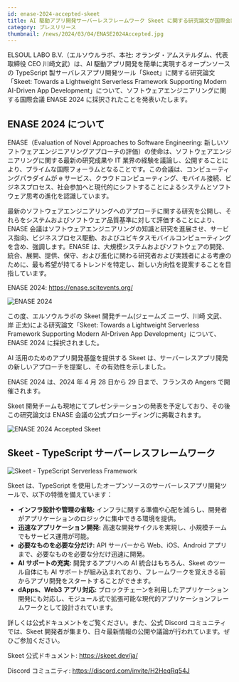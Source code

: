 ```yaml
---
id: enase-2024-accepted-skeet
title: AI 駆動アプリ開発サーバーレスフレームワーク Skeet に関する研究論文が国際会議 ENASE 2024 に採択されました
category: プレスリリース
thumbnail: /news/2024/03/04/ENASE2024Accepted.jpg
---
```


ELSOUL LABO B.V.（エルソウルラボ、本社: オランダ・アムステルダム、代表取締役 CEO 川崎文武）は、AI 駆動アプリ開発を簡単に実現するオープンソースの TypeScript 製サーバレスアプリ開発ツール「Skeet」に関する研究論文「Skeet: Towards a Lightweight Serverless Framework Supporting Modern AI-Driven App Development」について、ソフトウェアエンジニアリングに関する国際会議 ENASE 2024 に採択されたことを発表いたします。

## ENASE 2024 について

ENASE（Evaluation of Novel Approaches to Software Engineering: 新しいソフトウェアエンジニアリングアプローチの評価）の使命は、ソフトウェアエンジニアリングに関する最新の研究成果や IT 業界の経験を議論し、公開することにより、プライムな国際フォーラムとなることです。この会議は、コンピューティングパラダイムが e サービス、クラウドコンピューティング、モバイル接続、ビジネスプロセス、社会参加へと現代的にシフトすることによるシステムとソフトウェア思考の進化を認識しています。

最新のソフトウェアエンジニアリングへのアプローチに関する研究を公開し、それらをシステムおよびソフトウェア品質基準に対して評価することにより、ENASE 会議はソフトウェアエンジニアリングの知識と研究を進展させ、サービス指向、ビジネスプロセス駆動、およびユビキタスモバイルコンピューティングを含め、強調します。ENASE は、大規模システムおよびソフトウェアの開発、統合、展開、提供、保守、および進化に関わる研究者および実践者による考慮のために、最も希望が持てるトレンドを特定し、新しい方向性を提案することを目指しています。

ENASE 2024: https://enase.scitevents.org/

![ENASE 2024](/news/2024/03/04/enase2024.jpg)

この度、エルソウルラボの Skeet 開発チーム(ジェームズ ニーヴ、川崎 文武、岸 正太)による研究論文「Skeet: Towards a Lightweight Serverless Framework Supporting Modern AI-Driven App Development」について、ENASE 2024 に採択されました。

AI 活用のためのアプリ開発基盤を提供する Skeet は、サーバーレスアプリ開発の新しいアプローチを提案し、その有効性を示しました。

ENASE 2024 は、2024 年 4 月 28 日から 29 日まで、フランスの Angers で開催されます。

Skeet 開発チームも現地にてプレゼンテーションの発表を予定しており、その後この研究論文は ENASE 会議の公式プロシーディングに掲載されます。

![ENASE 2024 Accepted Skeet](/news/2024/03/04/AcceptanceLetter.jpg)

## Skeet - TypeScript サーバーレスフレームワーク

![Skeet - TypeScript Serverless Framework](/news/2024/03/01/SkeetV2JA.jpg)

Skeet は、TypeScript を使用したオープンソースのサーバーレスアプリ開発ツールで、以下の特徴を備えています：

- **インフラ設計や管理の省略:** インフラに関する準備や心配を減らし、開発者がアプリケーションのロジックに集中できる環境を提供。
- **迅速なアプリケーション開発:** 高速な開発サイクルを実現し、小規模チームでもサービス運用が可能。
- **必要なものを必要な分だけ:** API サーバーから Web、iOS、Android アプリまで、必要なものを必要な分だけ迅速に開発。
- **AI サポートの充実:** 開発するアプリへの AI 統合はもちろん、Skeet のツール自体にも AI サポートが組み込まれており、フレームワークを覚えきる前からアプリ開発をスタートすることができます。
- **dApps、Web3 アプリ対応:** ブロックチェーンを利用したアプリケーション開発にも対応し、モジュール式で拡張可能な現代的アプリケーションフレームワークとして設計されています。

詳しくは公式ドキュメントをご覧ください。また、公式 Discord コミュニティでは、Skeet 開発者が集まり、日々最新情報の公開や議論が行われています。ぜひご参加ください。

Skeet 公式ドキュメント: https://skeet.dev/ja/

Discord コミュニティ: https://discord.com/invite/H2HeqRq54J
